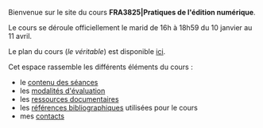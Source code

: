 
Bienvenue sur le site du cours **FRA3825|Pratiques de l'édition numérique**. 

Le cours se déroule officiellement le marid de 16h à 18h59 du 10 janvier au 11 avril. 

Le plan du cours (*le véritable*) est disponible [ici](https://mmellet.github.io/FRA3825_2023/static/doc/FRA3825_2023.pdf).

Cet espace rassemble les différents éléments du cours : 

- le [contenu des séances](seances)
- les [modalités d'évaluation](modalites)
- les [ressources documentaires](documentation)
- les [références bibliographiques](https://www.zotero.org/groups/4823133/fra3825-2023) utilisées pour le cours
- mes [contacts](contact)

<!--Il vous est possible d'imprimer le contenu des pages en cliquant sur "print".--> 